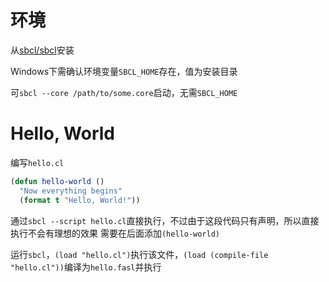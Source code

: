 # 环境

从[sbcl/sbcl](https://github.com/sbcl/sbcl)安装

Windows下需确认环境变量`SBCL_HOME`存在，值为安装目录

可`sbcl --core /path/to/some.core`启动，无需`SBCL_HOME`

# Hello, World

编写`hello.cl`

```lisp
(defun hello-world ()
  "Now everything begins"
  (format t "Hello, World!"))
```

通过`sbcl --script hello.cl`直接执行，不过由于这段代码只有声明，所以直接执行不会有理想的效果
需要在后面添加`(hello-world)`

运行`sbcl`，`(load "hello.cl")`执行该文件，`(load (compile-file "hello.cl"))`编译为`hello.fasl`并执行
